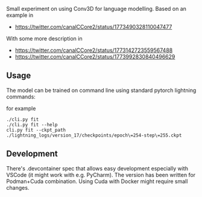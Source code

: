 Small experiment on using Conv3D for language modelling.
Based on an example in
- https://twitter.com/canalCCore2/status/1773490328110047477

With some more description in
- https://twitter.com/canalCCore2/status/1773142723559567488
- https://twitter.com/canalCCore2/status/1773992830840496629

## Usage

The model can be trained on command line using standard pytorch lightning commands:

for example

```
./cli.py fit
./cli.py fit --help
cli.py fit --ckpt_path ./lightning_logs/version_17/checkpoints/epoch\=254-step\=255.ckpt
```

## Development

There's .devcontainer spec that allows easy development especially with VSCode (it might work with e.g. PyCharm).
The version has been written for Podman+Cuda combination. Using Cuda with Docker might require small changes.

